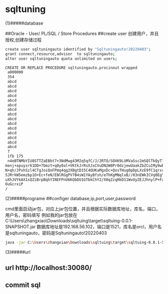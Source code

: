# sqltuning


(1)#####database

##Oracle - User/ PL/SQL / Store Procedures
##create user
创建用户，并且授权,创建存储过程
```sh
create user sqltuningauto identified by "Sqltuningauto!20220403";
grant connect,resource,advisor  to sqltuningauto;
alter user sqltuningauto quota unlimited on users;

CREATE OR REPLACE PROCEDURE sqltuningauto.procinout wrapped
 a000000
 354
 abcd
 abcd
 abcd
 abcd
 abcd
 abcd
 abcd
 abcd
 abcd
 abcd
 abcd
 abcd
 abcd
 abcd
 abcd
 7
 1fb 175
 n4eBTNMbYIU8STTZaEBbt7+3NdMwg43M2q5qfC/J/2RTO/SOXK9LUMVaSsc2mSQlTkQyTlAm
menj+apuysr61DD+7bmzt+q0y0al+VKtkJrRsXJxCVuDN2W8Pr0dzjewUaakZbZCuIMy9wEw
N+qh/JPxhSzl4CTgJoiQoFPmq4qg2XBgtD15C4QUKaMgxDc+QosTHug0pDpLXzE9fC1qrxrf
SJRrkW5emzbp1O+Ec+feN/ENlRGgPV7B4sW1YAyBfsh/eThKgMNqlxB//03nEWkICVq0EgYN
uXhJVYkAX1sQZiBrpBqhYINEFPnU6KQbDU1GTbkChY2/X0qZzqHkD11WvUyZEJJhnylP+FaY
OuGcrxiP
/


```
(2)#####programe
##configer database,ip,port,user,password

cmd里面启动jar包，对应上jar包位置，并且根据实际数据库地址，库名，端口，用户名，密码填写
例如我的jar包放在C:\Users\zhangxiao\Downloads\sqltuing\target\sqltuing-0.0.1-SNAPSHOT.jar
数据库地址是192.168.56.102，端口是1521，库名是orcl，用户名是sqltuningauto，密码是Sqltuningauto!20220403


```sh
java -jar C:\Users\zhangxiao\Downloads\sqltuing\target\sqltuing-0.0.1-SNAPSHOT.jar --spring.datasource.url=jdbc:oracle:thin:@192.168.56.101:1521/orcl --spring.datasource.username=sqltuningauto --spring.datasource.password=Sqltuningauto!20220403
```
(3)#####url
## url http://localhost:30080/
## commit sql

